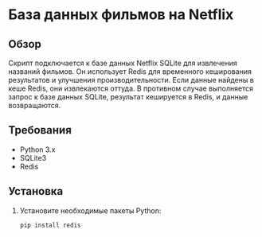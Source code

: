 # База данных фильмов на Netflix

## Обзор

Скрипт подключается к базе данных Netflix SQLite для извлечения названий фильмов. Он использует Redis для временного кеширования результатов и улучшения производительности. Если данные найдены в кеше Redis, они извлекаются оттуда. В противном случае выполняется запрос к базе данных SQLite, результат кешируется в Redis, и данные возвращаются.

## Требования

- Python 3.x
- SQLite3
- Redis

## Установка

1. Установите необходимые пакеты Python:

   ```bash
   pip install redis
